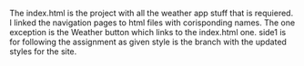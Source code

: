 The index.html is the project with all the weather app stuff that is requiered. I linked the navigation pages to html files with corisponding names. The one exception is the Weather button which links to the index.html one.
side1 is for following the assignment as given
style is the branch with the updated styles for the site.
